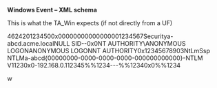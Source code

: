 **Windows Event – XML schema**

This is what the TA_Win expects (if not directly from a UF)

<Event xmlns='http://schemas.microsoft.com/win/2004/08/events/event'><System><Provider Name='Microsoft-Windows-Security-Auditing'
Guid='{12345678-1234-1234-abcd-123456789012}'/><EventID>4624</EventID><Version>2</Version><Level>0</Level><Task>12345</Task><Opcode>0</Opcode><Keywords>0x0000000000000000</Keywords><Tim
eCreated SystemTime='2000-01-01T08:00:00.1234567890Z'/><EventRecordID>1234567</EventRecordID><Correlation ActivityID='{12345678-abcd-0000-1234-1234567890123}'/><Execution 
ProcessID='123' ThreadID='12345'/><Channel>Security</Channel><Computer>a-abcd.acme.local</Computer><Security/></System><EventData><Data Name='SubjectUserSid'>NULL SID</Data><Data 
Name='SubjectUserName'>-</Data><Data Name='SubjectDomainName'>-</Data><Data Name='SubjectLogonId'>0x0</Data><Data Name='TargetUserSid'>NT AUTHORITY\ANONYMOUS LOGON</Data><Data 
Name='TargetUserName'>ANONYMOUS LOGON</Data><Data Name='TargetDomainName'>NT AUTHORITY</Data><Data Name='TargetLogonId'>0x1234567890</Data><Data Name='LogonType'>3</Data><Data 
Name='LogonProcessName'>NtLmSsp </Data><Data Name='AuthenticationPackageName'>NTLM</Data><Data Name='WorkstationName'>a-abcd</Data><Data 
Name='LogonGuid'>{00000000-0000-0000-0000-000000000000}</Data><Data Name='TransmittedServices'>-</Data><Data Name='LmPackageName'>NTLM V1</Data><Data Name='KeyLength'>123</Data><Data 
Name='ProcessId'>0x0</Data><Data Name='ProcessName'>-</Data><Data Name='IpAddress'>192.168.0.1</Data><Data Name='IpPort'>12345</Data><Data Name='ImpersonationLevel'>%%1234</Data><Data 
Name='RestrictedAdminMode'>-</Data><Data Name='TargetOutboundUserName'>-</Data><Data Name='TargetOutboundDomainName'>-</Data><Data Name='VirtualAccount'>%%1234</Data><Data 
Name='TargetLinkedLogonId'>0x0</Data><Data Name='ElevatedToken'>%%1234</Data></EventData></Event>


w
